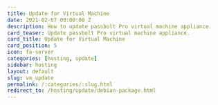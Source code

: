 ```yaml
---
title: Update for Virtual Machine
date: 2021-02-07 00:00:00 Z
description: How to update passbolt Pro virtual machine appliance.
card_teaser: Update passbolt Pro virtual machine appliance.
card_title: Update for Virtual Machine
card_position: 5
icon: fa-server
categories: [hosting, update]
sidebar: hosting
layout: default
slug: vm_update
permalink: /:categories/:slug.html
redirect_to: /hosting/update/debian-package.html
---
```

